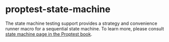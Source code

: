 # proptest-state-machine

The state machine testing support provides a strategy and convenience runner macro for a sequential state machine. To learn more, please consult [state machine page in the Proptest book](https://proptest-rs.github.io/proptest/proptest/state-machine.html).

